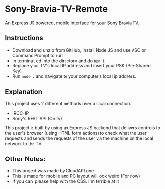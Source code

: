 # Sony-Bravia-TV-Remote
An Express JS powered, mobile interface for your Sony Bravia TV. 

## Instructions
- Download and unzip from GitHub, install Node JS and use VSC or Command Prompt to run
- In terminal, cd into the directory and do `npm i`
- Replace your TV's local IP address and insert your PSK (Pre-Shared Key)
- Run `node .` and navigate to your computer's local ip address.

## Explanation
This project uses 2 different methods over a local connection. 
- IRCC-IP 
- Sony's REST API (On tv)

This project is built by using an Express JS backend that delivers controls to the user's browser (using HTML form actions) to check what the user requests and sends the requests of the user via the machine on the local network to the TV

## Other Notes:
- This project was made by CloudAPI.one
- This is made for mobile and PC layout will look weird (For now)
- If you can, please help with the CSS. I'm terrible at it
